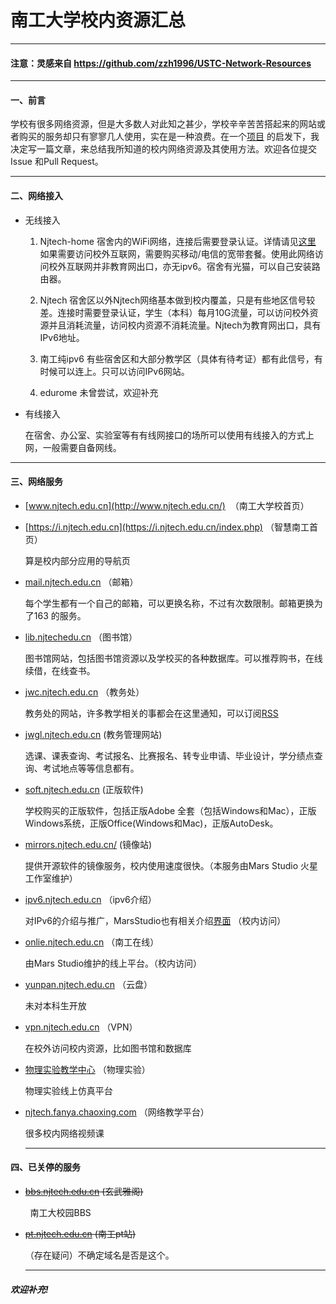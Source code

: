 # 南工大学校内资源汇总

---

#### 注意：灵感来自 https://github.com/zzh1996/USTC-Network-Resources

----

#### 一、前言

学校有很多网络资源，但是大多数人对此知之甚少，学校辛辛苦苦搭起来的网站或者购买的服务却只有寥寥几人使用，实在是一种浪费。在一个[项目](https://github.com/zzh1996/USTC-Network-Resources) 的启发下，我决定写一篇文章，来总结我所知道的校内网络资源及其使用方法。欢迎各位提交Issue 和Pull Request。

----

#### 二、网络接入

- 无线接入
  
  1. Njtech-home      宿舍内的WiFi网络，连接后需要登录认证。详情请见[这里](https://u.njtech.edu.cn/cas/themes/njtech/njtech_home/njtech_home.html;jsessionid=580F1CFDC3B6EBEE2D096BF2EAB13E87.TomcatC) 如果需要访问校外互联网，需要购买移动/电信的宽带套餐。使用此网络访问校外互联网并非教育网出口，亦无ipv6。宿舍有光猫，可以自己安装路由器。
  
  2. Njtech      宿舍区以外Njtech网络基本做到校内覆盖，只是有些地区信号较差。连接时需要登录认证，学生（本科）每月10G流量，可以访问校外资源并且消耗流量，访问校内资源不消耗流量。Njtech为教育网出口，具有IPv6地址。
  
  3. 南工纯ipv6    有些宿舍区和大部分教学区（具体有待考证）都有此信号，有时候可以连上。只可以访问IPv6网站。
  
  4. edurome 未曾尝试，欢迎补充

- 有线接入
  
  在宿舍、办公室、实验室等有有线网接口的场所可以使用有线接入的方式上网，一般需要自备网线。

----

#### 三、网络服务

- [www.njtech.edu.cn](http://www.njtech.edu.cn/)  （南工大学校首页）

- [https://i.njtech.edu.cn](https://i.njtech.edu.cn/index.php) （智慧南工首页）
  
  算是校内部分应用的导航页

- [mail.njtech.edu.cn](https://mail.njtech.edu.cn) （邮箱）
  
  每个学生都有一个自己的邮箱，可以更换名称，不过有次数限制。邮箱更换为了163 的服务。

- [lib.njtechedu.cn](https://lib.njtech.edu.cn) （图书馆）
  
  图书馆网站，包括图书馆资源以及学校买的各种数据库。可以推荐购书，在线续借，在线查书。

- [jwc.njtech.edu.cn](http://jwc.njtech.edu.cn) （教务处）
  
  教务处的网站，许多教学相关的事都会在这里通知，可以订阅[RSS](https://rsshub.app/njtech/jwc) 

- [jwgl.njtech.edu.cn](https://jwgl.njtech.edu.cn) (教务管理网站)
  
  选课、课表查询、考试报名、比赛报名、转专业申请、毕业设计，学分绩点查询、考试地点等等信息都有。

- [soft.njtech.edu.cn](https://soft.njtech.edu.cn) (正版软件)
  
  学校购买的正版软件，包括正版Adobe 全套（包括Windows和Mac），正版Windows系统，正版Office(Windows和Mac)，正版AutoDesk。

- [mirrors.njtech.edu.cn/](https://mirrors.njtech.edu.cn/) (镜像站)
  
  提供开源软件的镜像服务，校内使用速度很快。（本服务由Mars Studio 火星工作室维护）

- [ipv6.njtech.edu.cn](https://ipv6.njtech.edu.cn) （ipv6介绍）
  
  对IPv6的介绍与推广，MarsStudio也有相关介绍[界面](http://202.119.245.15:8080/ipv6/) （校内访问）

- [onlie.njtech.edu.cn](https://online.njtech.edu.cn) （南工在线）
  
  由Mars Studio维护的线上平台。（校内访问）

- [yunpan.njtech.edu.cn](https://online.njtech.edu.cn) （云盘）
  
  未对本科生开放

- [vpn.njtech.edu.cn](https://app.vpn.njtech.edu.cn)  （VPN）
  
  在校外访问校内资源，比如图书馆和数据库

- [物理实验教学中心](http://10.3.105.114:8032/) （物理实验）
  
  物理实验线上仿真平台

- [njtech.fanya.chaoxing.com](https://njtech.fanya.chaoxing.com/)   （网络教学平台）
  
  很多校内网络视频课
  
  -----

#### 四、已关停的服务

- ~~[bbs.njtech.edu.cn](bbs.njtech.edu.cn) (玄武雅阁)~~

        南工大校园BBS

- ~~[pt.njtech.edu.cn](pt.njtech.edu.cn) (南工pt站)~~
  
  （存在疑问）不确定域名是否是这个。

  ----

##### 欢迎补充!
